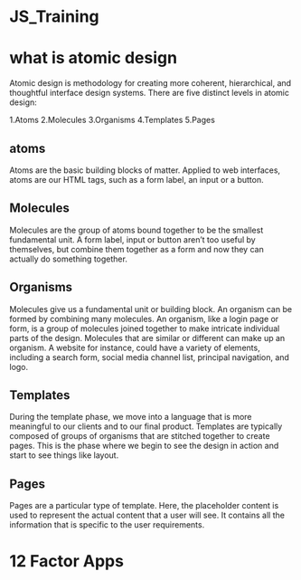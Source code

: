 # JS_Training
<h1>what is atomic design</h1>
Atomic design is methodology for creating  more coherent, hierarchical, and thoughtful interface design systems. There are five distinct levels in atomic design:

1.Atoms
2.Molecules
3.Organisms
4.Templates
5.Pages


<h2>atoms</h2>
Atoms are the basic building blocks of matter. Applied to web interfaces, atoms are our HTML tags, such as a form label, an input or a button.

<h2>Molecules</h2>
Molecules are the group of atoms bound together to be the smallest fundamental unit.
A form label, input or button aren’t too useful by themselves, but combine them together as a form and now they can actually do something together.

<h2>Organisms</h2>
Molecules give us a fundamental unit or building block. An organism can be formed by combining many molecules. An organism, like a login page or form, is a group of molecules joined together to make intricate individual parts of the design.
Molecules that are similar or different can make up an organism. A website for instance, could have a variety of elements, including a search form, social media channel list, principal navigation, and logo. 

<h2>Templates</h2>
During the template phase, we move into a language that is more meaningful to our clients and to our final product. Templates are typically composed of groups of organisms that are stitched together to create pages. This is the phase where we begin to see the design in action and start to see things like layout.

<h2>Pages</h2>
Pages are a particular type of template. Here, the placeholder content is used to represent the actual content that a user will see.
It contains all the information that is specific to the user requirements.


<h1>12 Factor Apps</h2>